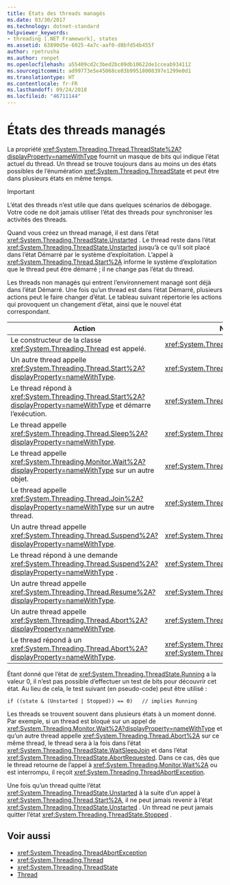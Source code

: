 ```yaml
---
title: États des threads managés
ms.date: 03/30/2017
ms.technology: dotnet-standard
helpviewer_keywords:
- threading [.NET Framework], states
ms.assetid: 63890d5e-6025-4a7c-aaf0-d8bfd54b455f
author: rpetrusha
ms.author: ronpet
ms.openlocfilehash: a55409cd2c3bed2bc09db10622de1cceab934112
ms.sourcegitcommit: ad99773e5e45068ce03b99518008397e1299e0d1
ms.translationtype: HT
ms.contentlocale: fr-FR
ms.lasthandoff: 09/24/2018
ms.locfileid: "46711144"
---
```

# <a name="managed-thread-states"></a>États des threads managés
La propriété <xref:System.Threading.Thread.ThreadState%2A?displayProperty=nameWithType> fournit un masque de bits qui indique l’état actuel du thread. Un thread se trouve toujours dans au moins un des états possibles de l’énumération <xref:System.Threading.ThreadState> et peut être dans plusieurs états en même temps.  
  
> [!IMPORTANT]
>  L’état des threads n’est utile que dans quelques scénarios de débogage. Votre code ne doit jamais utiliser l’état des threads pour synchroniser les activités des threads.  
  
 Quand vous créez un thread managé, il est dans l’état <xref:System.Threading.ThreadState.Unstarted> . Le thread reste dans l’état <xref:System.Threading.ThreadState.Unstarted> jusqu’à ce qu’il soit placé dans l’état Démarré par le système d’exploitation. L’appel à <xref:System.Threading.Thread.Start%2A> informe le système d’exploitation que le thread peut être démarré ; il ne change pas l’état du thread.  
  
 Les threads non managés qui entrent l’environnement managé sont déjà dans l’état Démarré. Une fois qu’un thread est dans l’état Démarré, plusieurs actions peut le faire changer d’état. Le tableau suivant répertorie les actions qui provoquent un changement d’état, ainsi que le nouvel état correspondant.  
  
|Action|Nouvel état résultant|  
|------------|-------------------------|  
|Le constructeur de la classe <xref:System.Threading.Thread> est appelé.|<xref:System.Threading.ThreadState.Unstarted>|  
|Un autre thread appelle <xref:System.Threading.Thread.Start%2A?displayProperty=nameWithType>.|<xref:System.Threading.ThreadState.Unstarted>|  
|Le thread répond à <xref:System.Threading.Thread.Start%2A?displayProperty=nameWithType> et démarre l’exécution.|<xref:System.Threading.ThreadState.Running>|  
|Le thread appelle <xref:System.Threading.Thread.Sleep%2A?displayProperty=nameWithType>.|<xref:System.Threading.ThreadState.WaitSleepJoin>|  
|Le thread appelle <xref:System.Threading.Monitor.Wait%2A?displayProperty=nameWithType> sur un autre objet.|<xref:System.Threading.ThreadState.WaitSleepJoin>|  
|Le thread appelle <xref:System.Threading.Thread.Join%2A?displayProperty=nameWithType> sur un autre thread.|<xref:System.Threading.ThreadState.WaitSleepJoin>|  
|Un autre thread appelle <xref:System.Threading.Thread.Suspend%2A?displayProperty=nameWithType>.|<xref:System.Threading.ThreadState.SuspendRequested>|  
|Le thread répond à une demande <xref:System.Threading.Thread.Suspend%2A?displayProperty=nameWithType> .|<xref:System.Threading.ThreadState.Suspended>|  
|Un autre thread appelle <xref:System.Threading.Thread.Resume%2A?displayProperty=nameWithType>.|<xref:System.Threading.ThreadState.Running>|  
|Un autre thread appelle <xref:System.Threading.Thread.Abort%2A?displayProperty=nameWithType>.|<xref:System.Threading.ThreadState.AbortRequested>|  
|Le thread répond à un <xref:System.Threading.Thread.Abort%2A?displayProperty=nameWithType>.|<xref:System.Threading.ThreadState.Aborted>, puis <xref:System.Threading.ThreadState.Stopped>|  
  
 Étant donné que l’état de <xref:System.Threading.ThreadState.Running> a la valeur 0, il n’est pas possible d’effectuer un test de bits pour découvrir cet état. Au lieu de cela, le test suivant (en pseudo-code) peut être utilisé :  
  
```  
if ((state & (Unstarted | Stopped)) == 0)   // implies Running     
```  
  
 Les threads se trouvent souvent dans plusieurs états à un moment donné. Par exemple, si un thread est bloqué sur un appel de <xref:System.Threading.Monitor.Wait%2A?displayProperty=nameWithType> et qu’un autre thread appelle <xref:System.Threading.Thread.Abort%2A> sur ce même thread, le thread sera à la fois dans l’état <xref:System.Threading.ThreadState.WaitSleepJoin> et dans l’état <xref:System.Threading.ThreadState.AbortRequested>. Dans ce cas, dès que le thread retourne de l’appel à <xref:System.Threading.Monitor.Wait%2A> ou est interrompu, il reçoit <xref:System.Threading.ThreadAbortException>.  
  
 Une fois qu’un thread quitte l’état <xref:System.Threading.ThreadState.Unstarted> à la suite d’un appel à <xref:System.Threading.Thread.Start%2A>, il ne peut jamais revenir à l’état <xref:System.Threading.ThreadState.Unstarted> . Un thread ne peut jamais quitter l’état <xref:System.Threading.ThreadState.Stopped> .  
  
## <a name="see-also"></a>Voir aussi

- <xref:System.Threading.ThreadAbortException>  
- <xref:System.Threading.Thread>  
- <xref:System.Threading.ThreadState>  
- [Thread](../../../docs/standard/threading/index.md)
